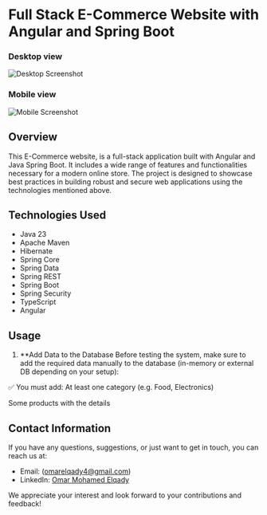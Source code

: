 # Full Stack E-Commerce Website with Angular and Spring Boot

### Desktop view

![Desktop Screenshot](./desktop_screenshot.png)

### Mobile view

![Mobile Screenshot](./mobile_screenshot.png)


## Overview

This E-Commerce website, is a full-stack application built with Angular and Java Spring Boot. It includes a wide range of features and functionalities necessary for a modern online store. The project is designed to showcase best practices in building robust and secure web applications using the technologies mentioned above.


## Technologies Used

- Java 23
- Apache Maven
- Hibernate
- Spring Core
- Spring Data
- Spring REST
- Spring Boot
- Spring Security
- TypeScript
- Angular


## Usage

1. **Add Data to the Database
Before testing the system, make sure to add the required data manually to the database (in-memory or external DB depending on your setup):

✅ You must add:
At least one category (e.g. Food, Electronics)

Some products with the details


## Contact Information

If you have any questions, suggestions, or just want to get in touch, you can reach us at:

- Email: (omarelqady4@gmail.com)
- LinkedIn: [Omar Mohamed Elqady](https://www.linkedin.com/in/omar-mohamed-elqady-33611b2a4/)


We appreciate your interest and look forward to your contributions and feedback!
